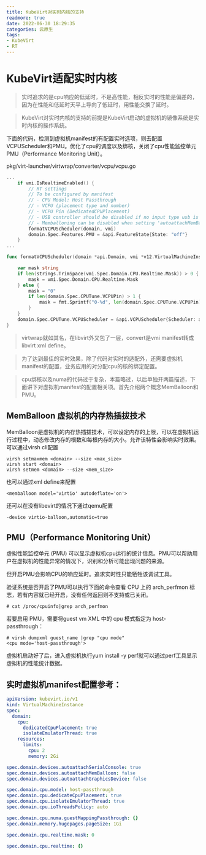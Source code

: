```yaml
---
title: KubeVirt对实时内核的支持
readmore: true
date: 2022-06-30 18:29:35
categories: 云原生
tags:
- KubeVirt
- RT
---
```


# KubeVirt适配实时内核

> 实时追求的是cpu响应的低延时，不是高性能，相反实时的性能是偏差的，因为在性能和低延时天平上导向了低延时，用性能交换了延时。

> KubeVirt对实时内核的支持的前提是KubeVirt启动的虚拟机的镜像系统是实时内核的操作系统。

下面的代码，检测到虚拟机manifest的有配置实时选项，则去配置VCPUScheduler和PMU。优化了cpu的调度以及绑核，关闭了cpu性能监控单元PMU（Performance Monitoring Unit）。

pkg/virt-launcher/virtwrap/converter/vcpu/vcpu.go
```go
...
	if vmi.IsRealtimeEnabled() {
		// RT settings
		// To be configured by manifest
		// - CPU Model: Host Passthrough
		// - VCPU (placement type and number)
		// - VCPU Pin (DedicatedCPUPlacement)
		// - USB controller should be disabled if no input type usb is found
		// - Memballoning can be disabled when setting 'autoattachMemBalloon' to false
		formatVCPUScheduler(domain, vmi)
		domain.Spec.Features.PMU = &api.FeatureState{State: "off"}
	}
...

func formatVCPUScheduler(domain *api.Domain, vmi *v12.VirtualMachineInstance) {

	var mask string
	if len(strings.TrimSpace(vmi.Spec.Domain.CPU.Realtime.Mask)) > 0 {
		mask = vmi.Spec.Domain.CPU.Realtime.Mask
	} else {
		mask = "0"
		if len(domain.Spec.CPUTune.VCPUPin) > 1 {
			mask = fmt.Sprintf("0-%d", len(domain.Spec.CPUTune.VCPUPin)-1)
		}
	}
	domain.Spec.CPUTune.VCPUScheduler = &api.VCPUScheduler{Scheduler: api.SchedulerFIFO, Priority: uint(1), VCPUs: mask}
}
```

> virtwrap就如其名，在libvirt外又包了一层，convert是vmi manifest转成libvirt xml define。

> 为了达到最佳的实时效果，除了代码对实时的适配外，还需要虚拟机manifest的配置，业务应用的对分配cpu的核的绑定配置。

> cpu绑核以及numa的代码过于复杂，本篇略过，以后单独开两篇描述，下面讲下对虚拟机manifest的配置相关项。首先介绍两个概念MemBalloon和PMU。

## MemBalloon 虚拟机的内存热插拔技术
MemBalloon是虚拟机的内存热插拔技术，可以设定内存的上限，可以在虚拟机运行过程中，动态修改内存的根数和每根内存的大小。允许该特性会影响实时效果。可以通过virsh cli配置

    virsh setmaxmem <domain> --size <max_size>
    virsh start <domain>
    virsh setmem <domain> --size <mem_size>

也可以通过xml define来配置

    <memballoon model='virtio' autodeflate='on'>

还可以在没有libevirt的情况下通过qemu配置

    -device virtio-balloon,automatic=true

## PMU（Performance Monitoring Unit）

虚拟性能监控单元 (PMU) 可以显示虚拟机cpu运行的统计信息。PMU可以帮助用户在虚拟机的性能异常的情况下，识别和分析可能出现问题的来源。

但开启PMU会影响CPU的响应延时。追求实时性只能牺牲该调试工具。

验证系统是否开启了PMU可以执行下面的命令查看 CPU 上的 arch_perfmon 标志，若有内容就已经开启，没有任何返回则不支持或已关闭。

    # cat /proc/cpuinfo|grep arch_perfmon

若要启用 PMU，需要将guest vm XML 中的 cpu 模式指定为 host-passthrough：

    # virsh dumpxml guest_name |grep "cpu mode"
    <cpu mode='host-passthrough'>

虚拟机启动好了后，进入虚拟机执行yum install -y perf就可以通过perf工具显示虚拟机的性能统计数据。


## 实时虚拟机manifest配置参考：

```yaml
apiVersion: kubevirt.io/v1
kind: VirtualMachineInstance
spec:
  domain:
    cpu:
      dedicatedCpuPlacement: true
      isolateEmulatorThread: true
    resources:
      limits:
        cpu: 2
        memory: 2Gi
```

```yaml
spec.domain.devices.autoattachSerialConsole: true
spec.domain.devices.autoattachMemBalloon: false
spec.domain.devices.autoattachGraphicsDevice: false

spec.domain.cpu.model: host-passthrough
spec.domain.cpu.dedicateCpuPlacement: true
spec.domain.cpu.isolateEmulatorThread: true
spec.domain.cpu.ioThreadsPolicy: auto

spec.domain.cpu.numa.guestMappingPassthrough: {}
spec.domain.memory.hugepages.pageSize: 1Gi

spec.domain.cpu.realtime.mask: 0

spec.domain.cpu.realtime: {}
```
